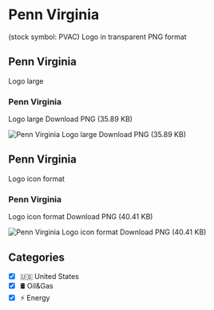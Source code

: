 # Penn Virginia
 (stock symbol: PVAC) Logo in transparent PNG format

## Penn Virginia
 Logo large

### Penn Virginia
 Logo large Download PNG (35.89 KB)

![Penn Virginia
 Logo large Download PNG (35.89 KB)](/img/orig/PVAC_BIG-e7fa356a.png)

## Penn Virginia
 Logo icon format

### Penn Virginia
 Logo icon format Download PNG (40.41 KB)

![Penn Virginia
 Logo icon format Download PNG (40.41 KB)](/img/orig/PVAC-13422c72.png)



## Categories
- [x] 🇺🇸 United States
- [x] 🛢 Oil&Gas
- [x] ⚡ Energy
